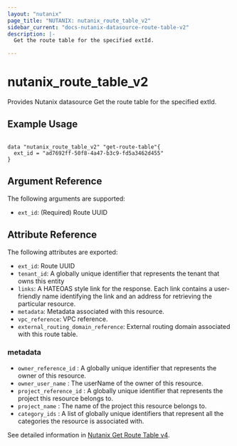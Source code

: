 ```yaml
---
layout: "nutanix"
page_title: "NUTANIX: nutanix_route_table_v2"
sidebar_current: "docs-nutanix-datasource-route-table-v2"
description: |-
  Get the route table for the specified extId.

---
```


# nutanix_route_table_v2

Provides Nutanix datasource Get the route table for the specified extId.


## Example Usage

```hcl

data "nutanix_route_table_v2" "get-route-table"{
  ext_id = "ad7692ff-50f8-4a47-b3c9-fd5a3462d455"
}

```


## Argument Reference

The following arguments are supported:
* `ext_id`: (Required) Route UUID

## Attribute Reference
The following attributes are exported:
* `ext_id`: Route UUID
* `tenant_id`: A globally unique identifier that represents the tenant that owns this entity
* `links`: A HATEOAS style link for the response. Each link contains a user-friendly name identifying the link and an address for retrieving the particular resource.
* `metadata`: Metadata associated with this resource.
* `vpc_reference`:  VPC reference.
* `external_routing_domain_reference`:  External routing domain associated with this route table.

### metadata
* `owner_reference_id` :  A globally unique identifier that represents the owner of this resource.
* `owner_user_name` :  The userName of the owner of this resource.
* `project_reference_id` :  A globally unique identifier that represents the project this resource belongs to.
* `project_name` :  The name of the project this resource belongs to.
* `category_ids` :  A list of globally unique identifiers that represent all the categories the resource is associated with.



See detailed information in [Nutanix Get Route Table v4](https://developers.nutanix.com/api-reference?namespace=networking&version=v4.0#tag/RouteTables/operation/getRouteTableById).
